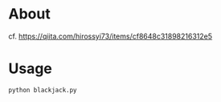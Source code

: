 # About

cf. https://qiita.com/hirossyi73/items/cf8648c31898216312e5

# Usage

```sh
python blackjack.py
```
